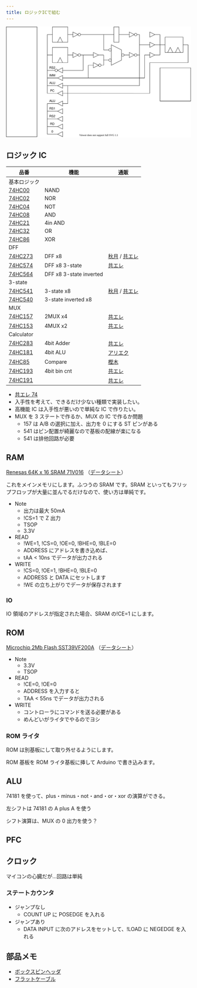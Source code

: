 ```yaml
---
title: ロジックICで組む
---
```


![](img/circuit.dio.svg)

## ロジック IC

| 品番                                                                                                                     | 機能                    | 通販                                                                                                 |
| ------------------------------------------------------------------------------------------------------------------------ | ----------------------- | ---------------------------------------------------------------------------------------------------- |
| 基本ロジック                                                                                                             |                         |                                                                                                      |
| [74HC00](https://toshiba.semicon-storage.com/info/TC74HC00AP_datasheet_ja_20140301.pdf?did=6907&prodName=TC74HC00AP)     | NAND                    |                                                                                                      |
| [74HC02](https://toshiba.semicon-storage.com/info/TC74HC02AP_datasheet_ja_20140301.pdf?did=6965&prodName=TC74HC02AP)     | NOR                     |                                                                                                      |
| [74HC04](https://toshiba.semicon-storage.com/info/TC74HC04AP_datasheet_ja_20140301.pdf?did=7336&prodName=TC74HC04AP)     | NOT                     |                                                                                                      |
| [74HC08](https://toshiba.semicon-storage.com/info/TC74HC08AP_datasheet_ja_20140301.pdf?did=7496&prodName=TC74HC08AP)     | AND                     |                                                                                                      |
| [74HC21](https://toshiba.semicon-storage.com/info/TC74HC21AP_datasheet_ja_20140301.pdf?did=12686&prodName=TC74HC21AP)    | 4in AND                 |                                                                                                      |
| [74HC32](https://toshiba.semicon-storage.com/info/TC74HC32AP_datasheet_ja_20140301.pdf?did=15799&prodName=TC74HC32AP)    | OR                      |                                                                                                      |
| [74HC86](https://toshiba.semicon-storage.com/info/TC74HC86AF_datasheet_en_20140301.pdf?did=16770&prodName=TC74HC86AF)    | XOR                     |                                                                                                      |
| DFF                                                                                                                      |                         |                                                                                                      |
| [74HC273](https://toshiba.semicon-storage.com/info/TC74HC273AP_datasheet_ja_20140301.pdf?did=14587&prodName=TC74HC273AP) | DFF x8                  | [秋月](https://akizukidenshi.com/catalog/g/gI-15412/) / [共エレ](https://eleshop.jp/shop/g/gT11541/) |
| [74HC574](https://toshiba.semicon-storage.com/info/TC74HC574AF_datasheet_ja_20140301.pdf?did=16412&prodName=TC74HC574AF) | DFF x8 3-state          | [共エレ](https://eleshop.jp/shop/g/gT11573/)                                                         |
| [74HC564](https://toshiba.semicon-storage.com/info/TC74HC574AF_datasheet_ja_20140301.pdf?did=16412&prodName=TC74HC574AF) | DFF x8 3-state inverted |                                                                                                      |
| 3-state                                                                                                                  |                         |                                                                                                      |
| [74HC541](https://toshiba.semicon-storage.com/info/TC74HC541AP_datasheet_ja_20140301.pdf?did=16392&prodName=TC74HC541AP) | 3-state x8              | [秋月](https://akizukidenshi.com/catalog/g/gI-03632/) / [共エレ](https://eleshop.jp/shop/g/gT11569/) |
| [74HC540](https://toshiba.semicon-storage.com/info/TC74HC541AP_datasheet_ja_20140301.pdf?did=16392&prodName=TC74HC541AP) | 3-state inverted x8     |                                                                                                      |
| MUX                                                                                                                      |                         |                                                                                                      |
| [74HC157](https://toshiba.semicon-storage.com/info/TC74HC157AP_datasheet_ja_20140301.pdf?did=10663&prodName=TC74HC157AP) | 2MUX x4                 | [共エレ](https://eleshop.jp/shop/g/gT11505/)                                                         |
| [74HC153](https://toshiba.semicon-storage.com/info/TC74HC153AP_datasheet_ja_20140301.pdf?did=10307&prodName=TC74HC153AP) | 4MUX x2                 | [共エレ](https://eleshop.jp/shop/g/gT11502/)                                                         |
| Calculator                                                                                                               |                         |                                                                                                      |
| [74HC283](https://toshiba.semicon-storage.com/info/TC74HC283AP_datasheet_ja_20140301.pdf?did=15440&prodName=TC74HC283AP) | 4bit Adder              | [共エレ](https://eleshop.jp/shop/g/gT11544/)                                                         |
| [74HC181](https://doctor-pasquale.com/wp-content/uploads/2017/05/74181-ALU.pdf)                                          | 4bit ALU                | [アリエク](https://ja.aliexpress.com/i/32857333905.html)                                             |
| [74HC85](https://toshiba.semicon-storage.com/info/TC74HC85AF_datasheet_ja_20140301.pdf?did=16736&prodName=TC74HC85AF)    | Compare                 | [樫木](https://www.kashinoki.shop/?pid=122479107)                                                    |
| [74HC193](https://toshiba.semicon-storage.com/info/TC74HC193AF_datasheet_ja_20140301.pdf?did=12347&prodName=TC74HC193AF) | 4bit bin cnt            | [共エレ](https://eleshop.jp/shop/g/gT11522/)                                                         |
| [74HC191](https://toshiba.semicon-storage.com/info/TC74HC191AF_datasheet_ja_20140301.pdf?did=12133&prodName=TC74HC191AF) |                         | [共エレ](https://eleshop.jp/shop/g/gT11520/)                                                         |

- [共エレ 74](https://eleshop.jp/shop/pages/search_74.aspx)
- 入手性を考えて、できるだけ少ない種類で実装したい。
- 高機能 IC は入手性が悪いので単純な IC で作りたい。
- MUX を 3 ステートで作るか、MUX の IC で作るか問題
  - 157 は A/B の選択に加え、出力を 0 にする ST ピンがある
  - 541 はピン配置が綺麗なので基板の配線が楽になる
  - 541 は排他回路が必要

## RAM

[Renesas 64K x 16 SRAM 71V016](https://www.renesas.com/jp/ja/products/memory-logic/srams/asynchronous-srams/71v016-33v-64k-x-16-bit-asynchronous-static-ram)
（[データシート](https://www.renesas.com/jp/en/document/dst/71v016sa-datasheet?r=13422)）

これをメインメモリにします。ふつうの SRAM です。SRAM といってもフリップフロップが大量に並んでるだけなので、使い方は単純です。

- Note
  - 出力は最大 50mA
  - !CS=1 で Z 出力
  - TSOP
  - 3.3V
- READ
  - !WE=1, !CS=0, !OE=0, !BHE=0, !BLE=0
  - ADDRESS にアドレスを書き込めば、
  - tAA < 10ns でデータが出力される
- WRITE
  - !CS=0, !OE=1, !BHE=0, !BLE=0
  - ADDRESS と DATA にセットします
  - !WE の立ち上がりでデータが保存されます

### IO

IO 領域のアドレスが指定された場合、SRAM の!CE=1 にします。

## ROM

[Microchip 2Mb Flash SST39VF200A](https://www.microchip.com/en-us/product/SST39VF200A)
（[データシート](https://ww1.microchip.com/downloads/aemDocuments/documents/OTH/ProductDocuments/DataSheets/25001A.pdf)）

- Note
  - 3.3V
  - TSOP
- READ
  - !CE=0, !OE=0
  - ADDRESS を入力すると
  - TAA < 55ns でデータが出力される
- WRITE
  - コントローラにコマンドを送る必要がある
  - めんどいがライタでやるのでヨシ

### ROM ライタ

ROM は別基板にして取り外せるようにします。

ROM 基板を ROM ライタ基板に挿して Arduino で書き込みます。

## ALU

74181 を使って、plus・minus・not・and・or・xor の演算ができる。

左シフトは 74181 の A plus A を使う

シフト演算は、MUX の 0 出力を使う？

## PFC

## クロック

マイコンの心臓だが…回路は単純

### ステートカウンタ

- ジャンプなし
  - COUNT UP に POSEDGE を入れる
- ジャンプあり
  - DATA INPUT に次のアドレスをセットして、!LOAD に NEGEDGE を入れる

## 部品メモ

- [ボックスピンヘッダ](https://akizukidenshi.com/catalog/g/gP-01137/)
- [フラットケーブル](https://akizukidenshi.com/catalog/g/gC-08931/)
